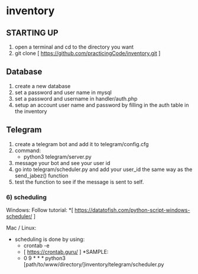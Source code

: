 # inventory

## STARTING UP
1) open a terminal and cd to the directory you want
2) git clone [ https://github.com/practicingCode/inventory.git ]

## Database
1) create a new database
2) set a password and user name in mysql
3) set a password and username in handler/auth.php
4) setup an account user name and password by filling in the auth table in the inventory

## Telegram
1) create a telegram bot and add it to telegram/config.cfg
2) command: 
     * python3 telegram/server.py
3) message your bot and see your user id
4) go into telegram/scheduler.py and add your user_id the same way as the send_jabez() function
5) test the function to see if the message is sent to self.

### 6) scheduling
Windows:
   Follow tutorial:
  *[ https://datatofish.com/python-script-windows-scheduler/ ]
     
Mac / Linux:
  * scheduling is done by using:
     * crontab -e
     - [ https://crontab.guru/ ] 
     *SAMPLE:
      *  0 9 * * * python3 [path/to/www/directory/]inventory/telegram/scheduler.py

